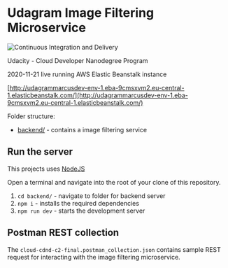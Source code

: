 # Udagram Image Filtering Microservice
![Continuous Integration and Delivery](https://github.com/marcusholmgren/udagram/workflows/Continuous%20Integration%20and%20Delivery/badge.svg)

Udacity - Cloud Developer Nanodegree Program

2020-11-21 live running AWS Elastic Beanstalk instance

[http://udagrammarcusdev-env-1.eba-9cmsxvm2.eu-central-1.elasticbeanstalk.com/](http://udagrammarcusdev-env-1.eba-9cmsxvm2.eu-central-1.elasticbeanstalk.com/)

Folder structure:
* [backend/](/backend/README.md) - contains a image filtering service

## Run the server

This projects uses [NodeJS](https://nodejs.org/en/)

Open a terminal and navigate into the root of your clone of this repository.

1. `cd backend/` - navigate to folder for backend server
2. `npm i` - installs the required dependencies
3. `npm run dev` - starts the development server

## Postman REST collection

The `cloud-cdnd-c2-final.postman_collection.json` contains sample REST request for interacting with the image filtering microservice.
